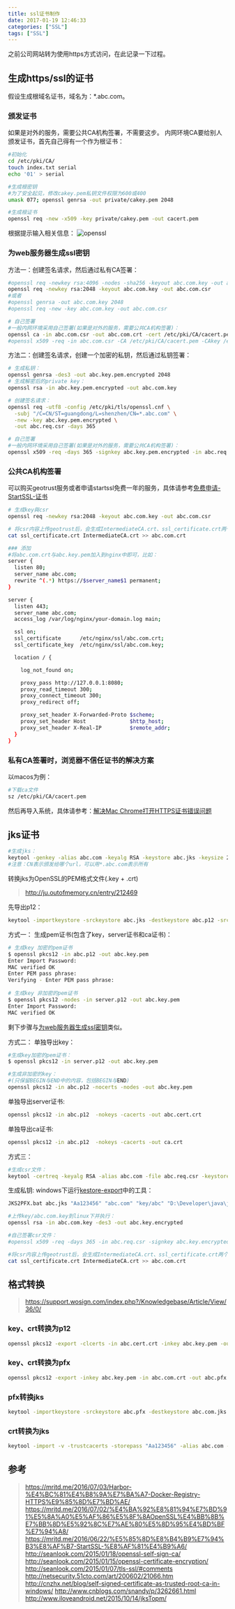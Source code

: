 ```yaml
---
title: ssl证书制作
date: 2017-01-19 12:46:33
categories: ["SSL"]
tags: ["SSL"]
---
```

之前公司网站转为使用https方式访问，在此记录一下过程。

<!-- more -->

## 生成https/ssl的证书
假设生成根域名证书，域名为：*.abc.com。

### 颁发证书
如果是对外的服务，需要公共CA机构签署，不需要这步。
内网环境CA要给别人颁发证书，首先自己得有一个作为根证书：
```bash
#初始化
cd /etc/pki/CA/
touch index.txt serial
echo '01' > serial

#生成根密钥
#为了安全起见，修改cakey.pem私钥文件权限为600或400
umask 077; openssl genrsa -out private/cakey.pem 2048

#生成根证书
openssl req -new -x509 -key private/cakey.pem -out cacert.pem
```

根据提示输入相关信息：
![openssl](/images/openssl.png)

### 为web服务器生成ssl密钥
方法一：创建签名请求，然后通过私有CA签署：
```bash
#openssl req -newkey rsa:4096 -nodes -sha256 -keyout abc.com.key -out abc.com.csr
openssl req -newkey rsa:2048 -keyout abc.com.key -out abc.com.csr
#或者
#openssl genrsa -out abc.com.key 2048
#openssl req -new -key abc.com.key -out abc.com.csr

# 自己签署
#一般内网环境采用自己签署(如果是对外的服务，需要公共CA机构签署)：
openssl ca -in abc.com.csr -out abc.com.crt -cert /etc/pki/CA/cacert.pem -keyfile /etc/pki/CA/private/cakey.pem -outdir ./
#openssl x509 -req -in abc.com.csr -CA /etc/pki/CA/cacert.pem -CAkey /etc/pki/CA/private/cakey.pem -CAcreateserial -out abc.com.crt -days 365 -extensions v3_req -extfile openssl.cnf
```

方法二：创建签名请求，创建一个加密的私钥，然后通过私钥签署：
```bash
# 生成私钥：
openssl genrsa -des3 -out abc.key.pem.encrypted 2048
# 生成解密后的private key：
openssl rsa -in abc.key.pem.encrypted -out abc.com.key

# 创建签名请求：
openssl req -utf8 -config /etc/pki/tls/openssl.cnf \
  -subj "/C=CN/ST=guangdong/L=shenzhen/CN=*.abc.com" \
  -new -key abc.key.pem.encrypted \
  -out abc.req.csr -days 365

# 自己签署
#一般内网环境采用自己签署(如果是对外的服务，需要公共CA机构签署)：
openssl x509 -req -days 365 -signkey abc.key.pem.encrypted -in abc.req.csr -out abc.cert.crt
```

### 公共CA机构签署

可以购买geotrust服务或者申请startssl免费一年的服务，具体请参考[免费申请-StartSSL-证书](https://mritd.me/2016/06/22/%E5%85%8D%E8%B4%B9%E7%94%B3%E8%AF%B7-StartSSL-%E8%AF%81%E4%B9%A6/)


```bash
# 生成key與csr
openssl req -newkey rsa:2048 -keyout abc.com.key -out abc.com.csr

# 将csr内容上传geotrust后，会生成IntermediateCA.crt、ssl_certificate.crt两个文件
cat ssl_certificate.crt IntermediateCA.crt >> abc.com.crt

### 添加
#将abc.com.crt与abc.key.pem加入到nginx中即可，比如：
server {
  listen 80;
  server_name abc.com;
  rewrite ^(.*) https://$server_name$1 permanent;
}

server {
  listen 443;
  server_name abc.com;
  access_log /var/log/nginx/your-domain.log main;

  ssl on;
  ssl_certificate      /etc/nginx/ssl/abc.com.crt;
  ssl_certificate_key  /etc/nginx/ssl/abc.com.key;

  location / {

    log_not_found on;

    proxy_pass http://127.0.0.1:8080;
    proxy_read_timeout 300;
    proxy_connect_timeout 300;
    proxy_redirect off;

    proxy_set_header X-Forwarded-Proto $scheme;
    proxy_set_header Host              $http_host;
    proxy_set_header X-Real-IP         $remote_addr;
  }
}
```

### 私有CA签署时，浏览器不信任证书的解决方案
以macos为例：
```bash
#下载ca文件
sz /etc/pki/CA/cacert.pem
```
然后再导入系统，具体请参考：[解决Mac Chrome打开HTTPS证书错误问题](http://www.cnblogs.com/snandy/p/3262661.html)


## jks证书
```bash
#生成jks：
keytool -genkey -alias abc.com -keyalg RSA -keystore abc.jks -keysize 2048 -dname "CN=*.abc.com,OU=,O=xxxx有限公司,L=深圳市,ST=广东省,C=CN" -storepass "Aa123456" -keypass "Aa123456"
#注意：CN表示颁发给哪个url，可以用*.abc.com表示所有
```

转换jks为OpenSSL的PEM格式文件(.key + .crt)
> http://ju.outofmemory.cn/entry/212469

先导出p12：
```bash
keytool -importkeystore -srckeystore abc.jks -destkeystore abc.p12 -srcstoretype jks -deststoretype pkcs12
```

方式一：
生成pem证书(包含了key，server证书和ca证书)：
```bash
# 生成key 加密的pem证书
$ openssl pkcs12 -in abc.p12 -out abc.key.pem
Enter Import Password:
MAC verified OK
Enter PEM pass phrase:
Verifying - Enter PEM pass phrase:
 
# 生成key 非加密的pem证书
$ openssl pkcs12 -nodes -in server.p12 -out abc.key.pem
Enter Import Password:
MAC verified OK
```
剩下步骤与[为web服务器生成ssl密钥](#为web服务器生成ssl密钥)类似。

方式二：
单独导出key：
```bash
#生成key加密的pem证书：
$ openssl pkcs12 -in server.p12 -out abc.key.pem

#生成非加密的key：
#(只保留BEGIN与END中的内容，包括BEGIN与END)
openssl pkcs12 -in abc.p12 -nocerts -nodes -out abc.key.pem
```

单独导出server证书:
```bash
openssl pkcs12 -in abc.p12  -nokeys -cacerts -out abc.cert.crt
```

单独导出ca证书:
```bash
openssl pkcs12 -in abc.p12  -nokeys -cacerts -out ca.crt

```

方式三：
```bash
#生成csr文件：
keytool -certreq -keyalg RSA -alias abc.com -file abc.req.csr -keystore abc.jks -storepass "Aa123456" -keypass "Aa123456"
```
生成私钥:
windows下运行[kestore-export](/files/kestore-export.zip)中的工具：
```bash
JKS2PFX.bat abc.jks "Aa123456" "abc.com" "key/abc" "D:\Developer\java\jdk1.7.0_51\jre\bin"

#上传key/abc.com.key到linux下并执行：
openssl rsa -in abc.com.key -des3 -out abc.key.encrypted

#自己签署csr文件：
#openssl x509 -req -days 365 -in abc.req.csr -signkey abc.key.encrypted -out abc.cert.crt
```

```bash
#将csr内容上传geotrust后，会生成IntermediateCA.crt、ssl_certificate.crt两个文件
cat ssl_certificate.crt IntermediateCA.crt >> abc.com.crt
```

## 格式转换
> https://support.wosign.com/index.php?/Knowledgebase/Article/View/36/0/

### key、crt转换为p12
```bash
openssl pkcs12 -export -clcerts -in abc.cert.crt -inkey abc.key.pem -out abc.p12
```
### key、crt转换为pfx
```bash
openssl pkcs12 -export -inkey abc.key.pem -in abc.com.crt -out abc.pfx
```

### pfx转换jks
```bash
keytool -importkeystore -srckeystore abc.pfx -destkeystore abc.com.jks -srcstoretype PKCS12 -deststoretype JKS
```

### crt转换为jks
```bash
keytool -import -v -trustcacerts -storepass "Aa123456" -alias abc.com -file abc.cert.crt -keystore abc.jks
```

## 参考
> https://mritd.me/2016/07/03/Harbor-%E4%BC%81%E4%B8%9A%E7%BA%A7-Docker-Registry-HTTPS%E9%85%8D%E7%BD%AE/
> https://mritd.me/2016/07/02/%E4%BA%92%E8%81%94%E7%BD%91%E5%8A%A0%E5%AF%86%E5%8F%8AOpenSSL%E4%BB%8B%E7%BB%8D%E5%92%8C%E7%AE%80%E5%8D%95%E4%BD%BF%E7%94%A8/
> https://mritd.me/2016/06/22/%E5%85%8D%E8%B4%B9%E7%94%B3%E8%AF%B7-StartSSL-%E8%AF%81%E4%B9%A6/
> http://seanlook.com/2015/01/18/openssl-self-sign-ca/
> http://seanlook.com/2015/01/15/openssl-certificate-encryption/
> http://seanlook.com/2015/01/07/tls-ssl/#comments
> http://netsecurity.51cto.com/art/200602/21066.htm
> http://cnzhx.net/blog/self-signed-certificate-as-trusted-root-ca-in-windows/
> http://www.cnblogs.com/snandy/p/3262661.html
> http://www.iloveandroid.net/2015/10/14/jksTopm/



